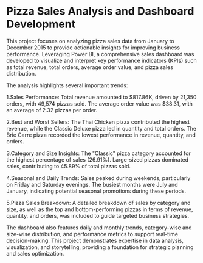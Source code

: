 # Pizza Sales Analysis and Dashboard Development
This project focuses on analyzing pizza sales data from January to December 2015 to provide actionable insights for improving business performance. Leveraging Power BI, a comprehensive sales dashboard was developed to visualize and interpret key performance indicators (KPIs) such as total revenue, total orders, average order value, and pizza sales distribution.

The analysis highlights several important trends:

1.Sales Performance:
Total revenue amounted to $817.86K, driven by 21,350 orders, with 49,574 pizzas sold.
The average order value was $38.31, with an average of 2.32 pizzas per order.

2.Best and Worst Sellers:
The Thai Chicken pizza contributed the highest revenue, while the Classic Deluxe pizza led in quantity and total orders.
The Brie Carre pizza recorded the lowest performance in revenue, quantity, and orders.

3.Category and Size Insights:
The "Classic" pizza category accounted for the highest percentage of sales (26.91%).
Large-sized pizzas dominated sales, contributing to 45.89% of total pizzas sold.

4.Seasonal and Daily Trends:
Sales peaked during weekends, particularly on Friday and Saturday evenings.
The busiest months were July and January, indicating potential seasonal promotions during these periods.

5.Pizza Sales Breakdown:
A detailed breakdown of sales by category and size, as well as the top and bottom-performing pizzas in terms of revenue, quantity, and orders, was included to guide targeted business strategies.

The dashboard also features daily and monthly trends, category-wise and size-wise distribution, and performance metrics to support real-time decision-making. This project demonstrates expertise in data analysis, visualization, and storytelling, providing a foundation for strategic planning and sales optimization.
